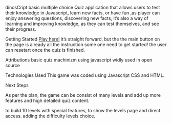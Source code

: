 dinosCript
basic multiple choice Quiz application that allows users to test their knowledge in Javascript, learn new facts, or have fun  ,as player can enjoy answering questions, discovering new facts, 
it’s also a way of learning and improving knowledge, as they can test themselves, and see their progress.

Getting Started
[Play here!]()
it’s straight forward, but the the main button on the page is already all the instruction some one need to get started! the user can resetart  once the quiz is finished.

Attributions
basic quiz machinizm using javascript widly used in open source 

Technologies Used
This game was coded using Javascript CSS and  HTML.

Next Steps

As per the  plan, the game can be consist of many levels and add up more features and high detailed quiz content.

to build 10 levels with special features, to show the levels page and direct access.
adding the difficulty levels choice.
